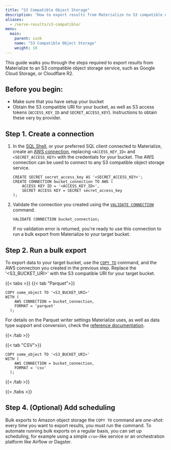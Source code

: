 ```yaml
---
title: "S3 Compatible Object Storage"
description: "How to export results from Materialize to S3 compatible object storage"
aliases:
  - /serve-results/s3-compatible/
menu:
  main:
    parent: sink
    name: "S3 Compatible Object Storage"
    weight: 10
---
```


This guide walks you through the steps required to export results from
Materialize to an S3 compatible object storage service, such as Google
Cloud Storage, or Cloudflare R2.

## Before you begin:
- Make sure that you have setup your bucket
- Obtain the S3 compatible URI for your bucket, as well as S3 access tokens (`ACCESS_KEY_ID` and `SECRET_ACCESS_KEY`). Instructions to obtain these vary by provider.

## Step 1. Create a connection

1. In the [SQL Shell](https://console.materialize.com/), or your preferred SQL
   client connected to Materialize, create an [AWS connection](/sql/create-connection/#aws),
   replacing `<ACCESS_KEY_ID>` and  `<SECRET_ACCESS_KEY>` with the credentials for your bucket. The AWS
   connection can be used to connect to any S3 compatible object storage service.

    ```mzsql
    CREATE SECRET secret_access_key AS '<SECRET_ACCESS_KEY>';
    CREATE CONNECTION bucket_connection TO AWS (
        ACCESS KEY ID = '<ACCESS_KEY_ID>',
        SECRET ACCESS KEY = SECRET secret_access_key
    );
    ```

1. Validate the connection you created using the
   [`VALIDATE CONNECTION`](/sql/validate-connection) command.

   ```mzsql
   VALIDATE CONNECTION bucket_connection;
   ```

   If no validation error is returned, you're ready to use this connection to
   run a bulk export from Materialize to your target bucket.

## Step 2. Run a bulk export

To export data to your target bucket, use the [`COPY TO`](/sql/copy-to/#copy-to-s3)
command, and the AWS connection you created in the previous step. Replace the '<S3_BUCKET_URI>'
with the S3 compatible URI for your target bucket.

{{< tabs >}}
{{< tab "Parquet">}}

```mzsql
COPY some_object TO '<S3_BUCKET_URI>'
WITH (
    AWS CONNECTION = bucket_connection,
    FORMAT = 'parquet'
  );
```

For details on the Parquet writer settings Materialize uses, as well as data
type support and conversion, check the [reference documentation](/sql/copy-to/#copy-to-s3-parquet).

{{< /tab >}}

{{< tab "CSV">}}

```mzsql
COPY some_object TO '<S3_BUCKET_URI>'
WITH (
    AWS CONNECTION = bucket_connection,
    FORMAT = 'csv'
  );
```

{{< /tab >}}

{{< /tabs >}}

## Step 4. (Optional) Add scheduling

Bulk exports to Amazon object storage the `COPY TO` command are _one-shot_: every time
you want to export results, you must run the command. To automate running bulk
exports on a regular basis, you can set up scheduling, for example using a
simple `cron`-like service or an orchestration platform like Airflow or
Dagster.
